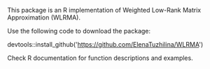 This package is an R implementation of Weighted Low-Rank Matrix Approximation (WLRMA).

Use the following code to download the package:

devtools::install_github('https://github.com/ElenaTuzhilina/WLRMA')

Check R documentation for function descriptions and examples.
